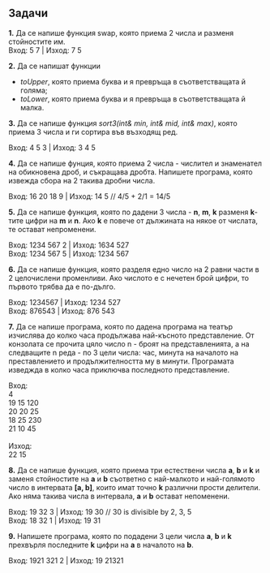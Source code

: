 ﻿
## Задачи

**1.**  Да се напише функция swap, която приема 2 числа и разменя стойностите им. <br />
  Вход: 5 7  | Изход: 7 5 <br />

**2.** Да се напишат функции <br />
- *toUpper*, която приема буква и я превръща в съответстващата й голяма; <br />
- *toLower*, която приема буква и я превръща в съответстващата й малка. <br />

**3.** Да се напише функция *sort3(int& min, int& mid, int& max)*, която приема 3 числа и ги сортира във възходящ ред.

  Вход: 4 5 3  | Изход: 3 4 5 <br />

**4.** Да се напише фунция, която приема 2 числа - числител и знаменател на обикновена дроб, и съкращава дробта. Напишете програма, която извежда сбора на 2 такива дробни числа.<br />

  Вход: 16 20 18 9 | Изход: 14 5 // 4/5 + 2/1 = 14/5 <br />
  
**5.** Да се напише функция, която по дадени 3 числа - **n**, **m**, **k** разменя **k**-тите цифри на **m** и **n**. Ако **k** е повече от дължината на някое от числата, те остават непроменени. <br />

  Вход: 1234 567 2 | Изход: 1634 527 <br />
  Вход: 1234 567 5 | Изход: 1234 567 <br />

**6.** Да се напише функция, която разделя едно число на 2 равни части в 2 целочислени променливи. Ако числото е с нечетен брой цифри, то първото трябва да е по-дълго.<br />

  Вход: 1234567 | Изход: 1234 527 <br />
  Вход: 876543  | Изход: 876 543 <br />

**7.** Да се напише програма, която по дадена програма на театър изчислява до колко часа продължава най-късното представление. От конзолата се прочита цяло число n - броят на представленията, а на следващите n реда - по 3 цели числа: час, минута на началото на преставлението и продължителността му в минути. Програмата изведжда в колко часа приключва последното представление.<br />

Вход:<br />
4 <br />
19 15 120 <br />
20 20 25 <br />
18 25 230 <br />
21 10 45<br />
<br />
Изход:<br />
22 15<br />

**8.** Да се напише функция, която приема три естествени числа **a**, **b** и **k** и заменя стойностите на **a** и **b** съответно с най-малкото и най-голямото число в интервата **[a, b]**, които имат точно **k** различни прости делители. Ако няма такива числа в интервала, **a** и **b** остават непоменени.<br />

  Вход: 19 32 3 | Изход: 19 30 // 30 is divisible by 2, 3, 5 <br />
  Вход: 18 32 1 | Изход: 19 31 <br />

**9.** Напишете програма, която по подадени 3 цели числа **a**, **b** и **k** прехвърля последните **k** цифри на **a** в началото на **b**.<br />
 
  Вход: 1921 321 2 | Изход: 19 21321 
